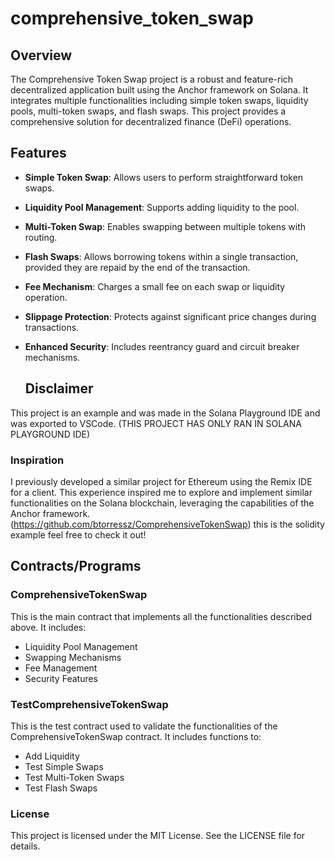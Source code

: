 # comprehensive_token_swap

## Overview

The Comprehensive Token Swap project is a robust and feature-rich decentralized application built using the Anchor framework on Solana. It integrates multiple functionalities including simple token swaps, liquidity pools, multi-token swaps, and flash swaps. This project provides a comprehensive solution for decentralized finance (DeFi) operations.

## Features

- **Simple Token Swap**: Allows users to perform straightforward token swaps.
- **Liquidity Pool Management**: Supports adding liquidity to the pool.
- **Multi-Token Swap**: Enables swapping between multiple tokens with routing.
- **Flash Swaps**: Allows borrowing tokens within a single transaction, provided they are repaid by the end of the transaction.
- **Fee Mechanism**: Charges a small fee on each swap or liquidity operation.
- **Slippage Protection**: Protects against significant price changes during transactions.
- **Enhanced Security**: Includes reentrancy guard and circuit breaker mechanisms.

  ## Disclaimer

This project is an example and was made in the Solana Playground IDE and was exported to VSCode. (THIS PROJECT HAS ONLY RAN IN SOLANA PLAYGROUND IDE) 

### Inspiration

I previously developed a similar project for Ethereum using the Remix IDE for a client. This experience inspired me to explore and implement similar functionalities on the Solana blockchain, leveraging the capabilities of the Anchor framework. (https://github.com/btorressz/ComprehensiveTokenSwap) this is the solidity example feel free to check it out!

## Contracts/Programs

### ComprehensiveTokenSwap

This is the main contract that implements all the functionalities described above. It includes:
- Liquidity Pool Management
- Swapping Mechanisms
- Fee Management
- Security Features

### TestComprehensiveTokenSwap

This is the test contract used to validate the functionalities of the ComprehensiveTokenSwap contract. It includes functions to:
- Add Liquidity
- Test Simple Swaps
- Test Multi-Token Swaps
- Test Flash Swaps

### License
This project is licensed under the MIT License. See the LICENSE file for details.

